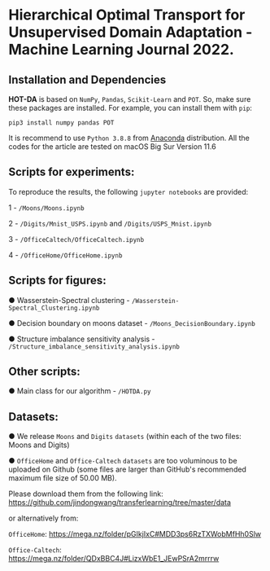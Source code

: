 # Hierarchical Optimal Transport for Unsupervised Domain Adaptation - Machine Learning Journal 2022.

## Installation and Dependencies

**HOT-DA** is based on `NumPy`, `Pandas`, `Scikit-Learn` and `POT`.
So, make sure these packages are installed. For example, you can install them with `pip`:

```
pip3 install numpy pandas POT
```

It is recommend to use `Python 3.8.8` from [Anaconda](https://www.anaconda.com/) distribution. All the codes for the article are tested on macOS Big Sur Version 11.6


## Scripts for experiments:
To reproduce the results, the following `jupyter notebooks` are provided:

 1 - `/Moons/Moons.ipynb`

 2 - `/Digits/Mnist_USPS.ipynb` and `/Digits/USPS_Mnist.ipynb`

 3 - `/OfficeCaltech/OfficeCaltech.ipynb`

 4 - `/OfficeHome/OfficeHome.ipynb`


 ## Scripts for figures:

● Wasserstein-Spectral clustering - `/Wasserstein-Spectral_Clustering.ipynb`

● Decision boundary on moons dataset - `/Moons_DecisionBoundary.ipynb`

● Structure imbalance sensitivity analysis - `/Structure_imbalance_sensitivity_analysis.ipynb`


## Other scripts:

● Main class for our algorithm - `/HOTDA.py`


## Datasets:

● We release `Moons` and `Digits` `datasets` (within each of the two files: Moons and Digits)

● `OfficeHome` and `Office-Caltech` `datasets` are too voluminous to be uploaded on Github (some files are larger than GitHub's recommended maximum file size of 50.00 MB). 

Please download them from the following link: https://github.com/jindongwang/transferlearning/tree/master/data

or alternatively from: 

`OfficeHome`: https://mega.nz/folder/pGIkjIxC#MDD3ps6RzTXWobMfHh0Slw

`Office-Caltech`: https://mega.nz/folder/QDxBBC4J#LizxWbE1_JEwPSrA2mrrrw
